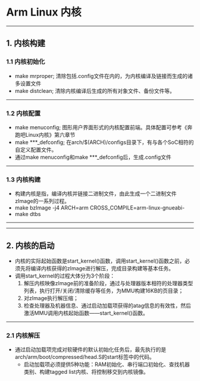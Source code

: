 # Arm Linux 内核
---
## 1. 内核构建
### 1.1 内核初始化
- make mrproper; 清除包括.config文件在内的，为内核编译及链接而生成的诸多设置文件
- make distclean; 清除内核编译后生成的所有对象文件、备份文件等。
---
### 1.2 内核配置
- make menuconfig; 图形用户界面形式的内核配置前端。具体配置可参考《奔跑吧Linux内核》第六章节
- make ***_defconfig; 在arch/$(ARCH)/configs目录下，有与各个SoC相符的自定义配置文件。
- 通过make menuconfig和make ***_defconfig后，生成.config文件
---
### 1.3 内核构建
- 构建内核是指，编译内核并链接二进制文件，由此生成一个二进制文件zImage的一系列过程。
- make bzImage -j4 ARCH=arm CROSS_COMPILE=arm-linux-gnueabi-
- make dtbs
---
---
## 2. 内核的启动
- 内核的实际起始函数是start_kernel()函数，调用start_kernel()函数之前，必须先将编译内核获得的zImage进行解压，完成目录构建等基本任务。
- 调用start_kernel的过程大体分为3个阶段：
    1. 解压内核映像zImage前的准备阶段，通过与处理器版本相符的处理器类型列表，执行打开/关闭/清除缓存等任务，为MMU构建16KB的页目录；
    2. 对zImage执行解压缩；
    3. 检查处理器及机器信息、通过启动加载项获得的atag信息的有效性，然后激活MMU调用内核起始函数——start_kernel()函数。
---
### 2.1 内核解压
- 通过启动加载项完成对软硬件的默认初始化任务后，最先执行的是arch/arm/boot/compressed/head.S的start标签中的代码。
    - 启动加载项必须提供5种功能：RAM初始化、串行端口初始化、查找机器类别、构建tagged list内核、将控制移交到内核镜像。